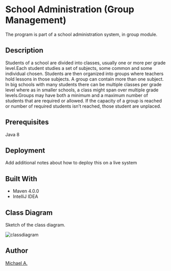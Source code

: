 # School Administration (Group Management)

The program is part of a school administration system, in group module. 

## Description

Students of a school are divided into classes, usually one or more per grade level.Each student studies a set of subjects, some common and some individual chosen. Students are then organized into groups where teachers hold lessons in those subjects. A group can contain more than one subject. In big schools with many students there can be multiple classes per grade level where as in smaller schools, a class might span over multiple grade levels.Groups may have both a minimum and a maximum number of students that are required or allowed. If the capacity of a group is reached or number of required students isn’t reached, those student are unplaced. 

## Prerequisites

Java 8 

## Deployment

Add additional notes about how to deploy this on a live system

## Built With

* Maven 4.0.0 
* IntelliJ IDEA

## Class Diagram

Sketch of the class diagram.

![classdiagram](https://cloud.githubusercontent.com/assets/16080581/18412714/338d7f42-7796-11e6-9d5c-8cbc9a48f965.png)

## Author

[Michael A.](https://se.linkedin.com/in/michaelabebaw) 
